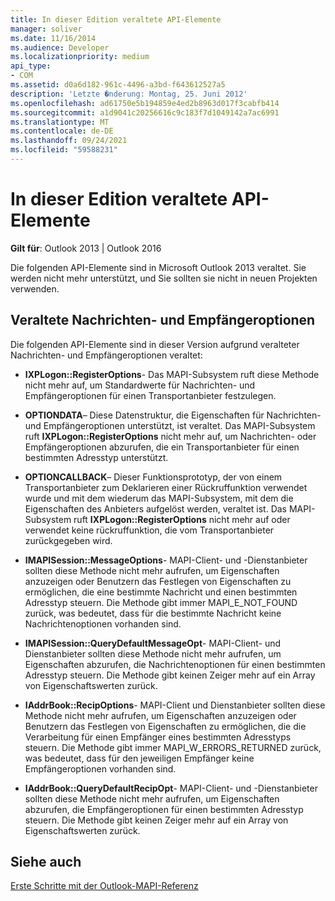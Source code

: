 ```yaml
---
title: In dieser Edition veraltete API-Elemente
manager: soliver
ms.date: 11/16/2014
ms.audience: Developer
ms.localizationpriority: medium
api_type:
- COM
ms.assetid: d0a6d182-961c-4496-a3bd-f643612527a5
description: 'Letzte �nderung: Montag, 25. Juni 2012'
ms.openlocfilehash: ad61750e5b194859e4ed2b8963d017f3cabfb414
ms.sourcegitcommit: a1d9041c20256616c9c183f7d1049142a7ac6991
ms.translationtype: MT
ms.contentlocale: de-DE
ms.lasthandoff: 09/24/2021
ms.locfileid: "59588231"
---
```

# <a name="api-elements-deprecated-in-this-edition"></a>In dieser Edition veraltete API-Elemente

  
  
**Gilt für**: Outlook 2013 | Outlook 2016 
  
Die folgenden API-Elemente sind in Microsoft Outlook 2013 veraltet. Sie werden nicht mehr unterstützt, und Sie sollten sie nicht in neuen Projekten verwenden.
  
## <a name="deprecation-of-message-and-recipient-options"></a>Veraltete Nachrichten- und Empfängeroptionen

Die folgenden API-Elemente sind in dieser Version aufgrund veralteter Nachrichten- und Empfängeroptionen veraltet:
  
- **IXPLogon::RegisterOptions**- Das MAPI-Subsystem ruft diese Methode nicht mehr auf, um Standardwerte für Nachrichten- und Empfängeroptionen für einen Transportanbieter festzulegen.
    
- **OPTIONDATA**– Diese Datenstruktur, die Eigenschaften für Nachrichten- und Empfängeroptionen unterstützt, ist veraltet. Das MAPI-Subsystem ruft **IXPLogon::RegisterOptions** nicht mehr auf, um Nachrichten- oder Empfängeroptionen abzurufen, die ein Transportanbieter für einen bestimmten Adresstyp unterstützt. 
    
- **OPTIONCALLBACK**– Dieser Funktionsprototyp, der von einem Transportanbieter zum Deklarieren einer Rückruffunktion verwendet wurde und mit dem wiederum das MAPI-Subsystem, mit dem die Eigenschaften des Anbieters aufgelöst werden, veraltet ist. Das MAPI-Subsystem ruft **IXPLogon::RegisterOptions** nicht mehr auf oder verwendet keine rückruffunktion, die vom Transportanbieter zurückgegeben wird. 
    
- **IMAPISession::MessageOptions**- MAPI-Client- und -Dienstanbieter sollten diese Methode nicht mehr aufrufen, um Eigenschaften anzuzeigen oder Benutzern das Festlegen von Eigenschaften zu ermöglichen, die eine bestimmte Nachricht und einen bestimmten Adresstyp steuern. Die Methode gibt immer MAPI_E_NOT_FOUND zurück, was bedeutet, dass für die bestimmte Nachricht keine Nachrichtenoptionen vorhanden sind.
    
- **IMAPISession::QueryDefaultMessageOpt**- MAPI-Client- und Dienstanbieter sollten diese Methode nicht mehr aufrufen, um Eigenschaften abzurufen, die Nachrichtenoptionen für einen bestimmten Adresstyp steuern. Die Methode gibt keinen Zeiger mehr auf ein Array von Eigenschaftswerten zurück.
    
- **IAddrBook::RecipOptions**- MAPI-Client und Dienstanbieter sollten diese Methode nicht mehr aufrufen, um Eigenschaften anzuzeigen oder Benutzern das Festlegen von Eigenschaften zu ermöglichen, die die Verarbeitung für einen Empfänger eines bestimmten Adresstyps steuern. Die Methode gibt immer MAPI_W_ERRORS_RETURNED zurück, was bedeutet, dass für den jeweiligen Empfänger keine Empfängeroptionen vorhanden sind.
    
- **IAddrBook::QueryDefaultRecipOpt**- MAPI-Client- und -Dienstanbieter sollten diese Methode nicht mehr aufrufen, um Eigenschaften abzurufen, die Empfängeroptionen für einen bestimmten Adresstyp steuern. Die Methode gibt keinen Zeiger mehr auf ein Array von Eigenschaftswerten zurück.
    
## <a name="see-also"></a>Siehe auch



[Erste Schritte mit der Outlook-MAPI-Referenz](getting-started-with-the-outlook-mapi-reference.md)

